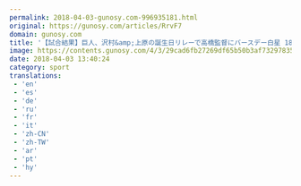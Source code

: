 ```yaml
---
permalink: 2018-04-03-gunosy.com-996935181.html
original: https://gunosy.com/articles/RrvF7
domain: gunosy.com
title: '【試合結果】巨人、沢村&amp;上原の誕生日リレーで高橋監督にバースデー白星 18安打10点猛攻で3連勝（SANSPO.COM） - グノシー'
image: https://contents.gunosy.com/4/3/29cad6fb27269df65b50b3af73297835_content.jpg
date: 2018-04-03 13:40:24
category: sport
translations: 
 - 'en'
 - 'es'
 - 'de'
 - 'ru'
 - 'fr'
 - 'it'
 - 'zh-CN'
 - 'zh-TW'
 - 'ar'
 - 'pt'
 - 'hy'
---
```


